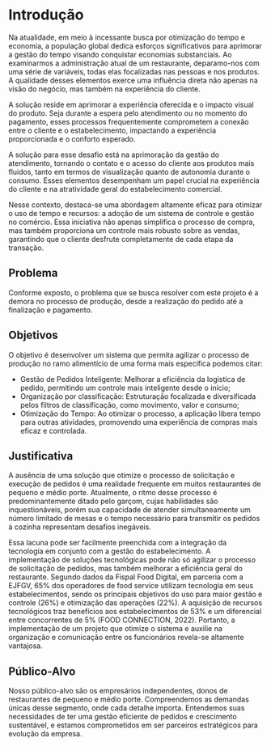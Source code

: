 # Introdução

Na atualidade, em meio à incessante busca por otimização do tempo e economia, a população global dedica esforços significativos para aprimorar a gestão do tempo visando conquistar economias substanciais. Ao examinarmos a administração atual de um restaurante, deparamo-nos com uma série de variáveis, todas elas focalizadas nas pessoas e nos produtos. A qualidade desses elementos exerce uma influência direta não apenas na visão do negócio, mas também na experiência do cliente. 

A solução reside em aprimorar a experiência oferecida e o impacto visual do produto. Seja durante a espera pelo atendimento ou no momento do pagamento, esses processos frequentemente comprometem a conexão entre o cliente e o estabelecimento, impactando a experiência proporcionada e o conforto esperado. 

A solução para esse desafio está na aprimoração da gestão do atendimento, tornando o contato e o acesso do cliente aos produtos mais fluidos, tanto em termos de visualização quanto de autonomia durante o consumo. Esses elementos desempenham um papel crucial na experiência do cliente e na atratividade geral do estabelecimento comercial. 

Nesse contexto, destaca-se uma abordagem altamente eficaz para otimizar o uso de tempo e recursos: a adoção de um sistema de controle e gestão no comércio. Essa iniciativa não apenas simplifica o processo de compra, mas também proporciona um controle mais robusto sobre as vendas, garantindo que o cliente desfrute completamente de cada etapa da transação.


## Problema

Conforme exposto, o problema que se busca resolver com este projeto é a demora no processo de produção, desde a realização do pedido até a finalização e pagamento. 


## Objetivos

O objetivo é desenvolver um sistema que permita agilizar o processo de produção no ramo alimentício de uma forma mais específica podemos citar:

* Gestão de Pedidos Inteligente: Melhorar a eficiência da logística de pedido, permitindo um controle mais inteligente desde o início;
* Organização por classificação: Estruturação focalizada e diversificada pelos filtros de classificação, como movimento, valor e consumo;
* Otimização do Tempo: Ao otimizar o processo, a aplicação libera tempo para outras atividades, promovendo uma experiência de compras mais eficaz e controlada.


## Justificativa

A ausência de uma solução que otimize o processo de solicitação e execução de pedidos é uma realidade frequente em muitos restaurantes de pequeno e médio porte. Atualmente, o ritmo desse processo é predominantemente ditado pelo garçom, cujas habilidades são inquestionáveis, porém sua capacidade de atender simultaneamente um número limitado de mesas e o tempo necessário para transmitir os pedidos à cozinha representam desafios inegáveis. 

Essa lacuna pode ser facilmente preenchida com a integração da tecnologia em conjunto com a gestão do estabelecimento. A implementação de soluções tecnológicas pode não só agilizar o processo de solicitação de pedidos, mas também melhorar a eficiência geral do restaurante. Segundo dados da Fispal Food Digital, em parceria com a EJFGV, 65% dos operadores de food service utilizam tecnologia em seus estabelecimentos, sendo os principais objetivos do uso para maior gestão e controle (26%) e otimização das operações (22%). A aquisição de recursos tecnológicos traz benefícios aos estabelecimentos de 53% e um diferencial entre concorrentes de 5% (FOOD CONNECTION, 2022). Portanto, a implementação de um projeto que otimize o sistema e auxilie na organização e comunicação entre os funcionários revela-se altamente vantajosa. 


## Público-Alvo

Nosso público-alvo são os empresários independentes, donos de restaurantes de pequeno e médio porte. Compreendemos as demandas únicas desse segmento, onde cada detalhe importa. Entendemos suas necessidades de ter uma gestão eficiente de pedidos e crescimento sustentável, e estamos comprometidos em ser parceiros estratégicos para evolução da empresa.
